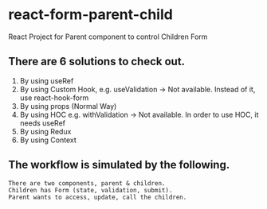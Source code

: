 # react-form-parent-child
React Project for Parent component to control Children Form

## There are 6 solutions to check out.

1. By using useRef
2. By using Custom Hook, e.g. useValidation -> Not available.
   Instead of it, use react-hook-form
3. By using props (Normal Way)
4. By using HOC e.g. withValidation -> Not available.
   In order to use HOC, it needs useRef
5. By using Redux
6. By using Context

## The workflow is simulated by the following.
    There are two components, parent & children. 
    Children has Form (state, validation, submit).
    Parent wants to access, update, call the children.

